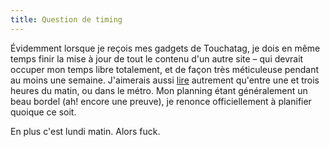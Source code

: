 ```yaml
---
title: Question de timing
---
```


Évidemment lorsque je reçois mes gadgets de Touchatag, je dois en même temps
finir la mise à jour de tout le contenu d'un autre site – qui devrait occuper
mon temps libre totalement, et de façon très méticuleuse pendant au moins une
semaine. J'aimerais aussi [lire](http://www.codersatwork.com/) autrement
qu'entre une et trois heures du matin, ou dans le métro. Mon planning étant
généralement un beau bordel (ah! encore une preuve), je renonce officiellement
à planifier quoique ce soit.

En plus c'est lundi matin. Alors fuck.

